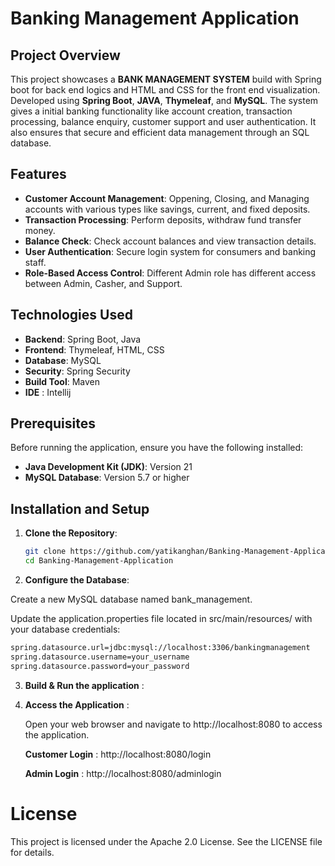 # Banking Management Application

## Project Overview

This project showcases a **BANK MANAGEMENT SYSTEM** build with Spring boot for back end logics and HTML and CSS for the front end visualization. Developed using **Spring Boot**, **JAVA**, **Thymeleaf**, and **MySQL**. The system gives a initial banking functionality like account creation, transaction processing, balance enquiry, customer support and user authentication. It also ensures that secure and efficient data management through an SQL database.

## Features

- **Customer Account Management**: Oppening, Closing, and Managing accounts with various types like savings, current, and fixed deposits.
- **Transaction Processing**: Perform deposits, withdraw fund transfer money.
- **Balance Check**: Check account balances and view transaction details.
- **User Authentication**: Secure login system for consumers and banking staff.
- **Role-Based Access Control**: Different Admin role has different access between Admin, Casher, and Support.

## Technologies Used

- **Backend**: Spring Boot, Java
- **Frontend**: Thymeleaf, HTML, CSS
- **Database**: MySQL
- **Security**: Spring Security
- **Build Tool**: Maven
- **IDE** : Intellij

## Prerequisites

Before running the application, ensure you have the following installed:

- **Java Development Kit (JDK)**: Version 21
- **MySQL Database**: Version 5.7 or higher

## Installation and Setup

1. **Clone the Repository**:
   ```bash
   git clone https://github.com/yatikanghan/Banking-Management-Application.git
   cd Banking-Management-Application


2. **Configure the Database**:

Create a new MySQL database named bank_management.

   Update the application.properties file located in src/main/resources/ with your database credentials:
   
   ```bash
   spring.datasource.url=jdbc:mysql://localhost:3306/bankingmanagement
   spring.datasource.username=your_username
   spring.datasource.password=your_password
```

3. **Build & Run the application** :

3. **Access the Application** :

   Open your web browser and navigate to http://localhost:8080 to access the application.
   
   **Customer Login** : http://localhost:8080/login
   
   **Admin Login** : http://localhost:8080/adminlogin


# License

This project is licensed under the Apache 2.0 License. See the LICENSE file for details.



